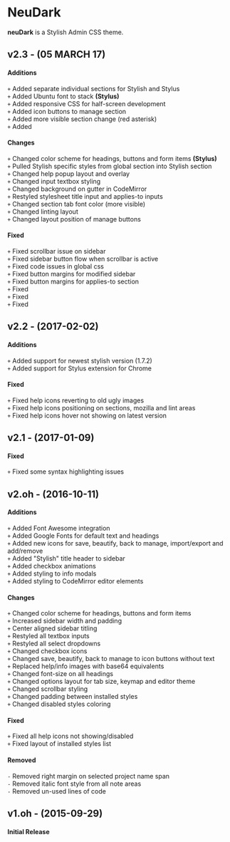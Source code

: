 # NeuDark
**neuDark** is a Stylish Admin CSS theme.

## v2.3 - (05 MARCH 17)

#### Additions
`+` Added separate individual sections for Stylish and Stylus  
`+` Added Ubuntu font to stack **(Stylus)**  
`+` Added responsive CSS for half-screen development  
`+` Added icon buttons to manage section  
`+` Added more visible section change (red asterisk)  
`+` Added  

#### Changes
`+` Changed color scheme for headings, buttons and form items **(Stylus)**  
`+` Pulled Stylish specific styles from global section into Stylish section  
`+` Changed help popup layout and overlay  
`+` Changed input textbox styling  
`+` Changed background on gutter in CodeMirror   
`+` Restyled stylesheet title input and applies-to inputs  
`+` Changed section tab font color (more visible)  
`+` Changed linting layout  
`+` Changed layout position of manage buttons  

#### Fixed
`+` Fixed scrollbar issue on sidebar  
`+` Fixed sidebar button flow when scrollbar is active  
`+` Fixed code issues in global css  
`+` Fixed button margins for modified sidebar  
`+` Fixed button margins for applies-to section   
`+` Fixed  
`+` Fixed  
`+` Fixed  

## v2.2 - (2017-02-02)

#### Additions
`+` Added support for newest stylish version (1.7.2)  
`+` Added support for Stylus extension for Chrome  

#### Fixed
`+` Fixed help icons reverting to old ugly images  
`+` Fixed help icons positioning on sections, mozilla and lint areas  
`+` Fixed help icons hover not showing on latest version  

## v2.1 - (2017-01-09)

#### Fixed
`+` Fixed some syntax highlighting issues  

## v2.oh - (2016-10-11)

#### Additions
`+` Added Font Awesome integration  
`+` Added Google Fonts for default text and headings  
`+` Added new icons for save, beautify, back to manage, import/export and add/remove  
`+` Added "Stylish" title header to sidebar  
`+` Added checkbox animations  
`+` Added styling to info modals  
`+` Added styling to CodeMirror editor elements  

#### Changes
`+` Changed color scheme for headings, buttons and form items  
`+` Increased sidebar width and padding  
`+` Center aligned sidebar titling  
`+` Restyled all textbox inputs  
`+` Restyled all select dropdowns  
`+` Changed checkbox icons  
`+` Changed save, beautify, back to manage to icon buttons without text  
`+` Replaced help/info images with base64 equivalents  
`+` Changed font-size on all headings  
`+` Changed options layout for tab size, keymap and editor theme  
`+` Changed scrollbar styling  
`+` Changed padding between installed styles  
`+` Changed disabled styles coloring  

#### Fixed
`+` Fixed all help icons not showing/disabled  
`+` Fixed layout of installed styles list  

#### Removed
`-` Removed right margin on selected project name span  
`-` Removed italic font style from all note areas  
`-` Removed un-used lines of code  

## v1.oh - (2015-09-29)

#### Initial Release
